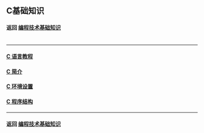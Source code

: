 ## C基础知识
#### 返回 [编程技术基础知识](../编程技术基础知识.md) <br><br>

***

#### [C 语言教程](./基础知识/C语言教程.md)
#### [C 简介](./基础知识/C简介.md)
#### [C 环境设置](./基础知识/C环境设置.md)
#### [C 程序结构](./基础知识/C程序结构.md)


***

#### 返回 [编程技术基础知识](../编程技术基础知识.md)